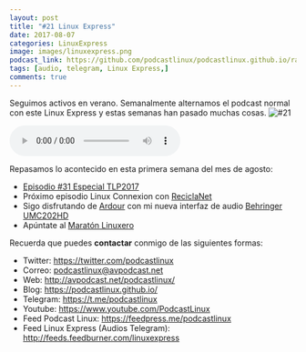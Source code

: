 ```yaml
---
layout: post
title: "#21 Linux Express"
date: 2017-08-07
categories: LinuxExpress
image: images/linuxexpress.png
podcast_link: https://github.com/podcastlinux/podcastlinux.github.io/raw/master/Linux-Express/%2321%20Podcast%20Linux%20Express.mp3
tags: [audio, telegram, Linux Express,]
comments: true
---
```


Seguimos activos en verano. Semanalmente alternamos el podcast normal con este Linux Express y estas semanas han pasado muchas cosas. 
![#21](https://podcastlinux.github.io/images/21LinuxExpress.png)

<audio controls>
  <source src="https://github.com/podcastlinux/podcastlinux.github.io/raw/master/Linux-Express/%2321%20Podcast%20Linux%20Express.mp3" type="audio/mpeg">
</audio>

Repasamos lo acontecido en esta primera semana del mes de agosto:

+ [Episodio #31 Especial TLP2017](https://avpodcast.net/podcastlinux/tlp2017/)
+ Próximo episodio Linux Connexion con [ReciclaNet](http://www.reciclanet.org/)
+ Sigo disfrutando de [Ardour](https://ardour.org/) con mi nueva interfaz de audio [Behringer UMC202HD](https://www.music-group.com/Categories/Behringer/Computer-Audio/Audio-Interfaces/UMC202HD/p/P0BJZ)
+ Apúntate al [Maratón Linuxero](https://t.me/maratonlinuxero)


Recuerda que puedes **contactar** conmigo de las siguientes formas:

+ Twitter: <https://twitter.com/podcastlinux>
+ Correo: <podcastlinux@avpodcast.net>
+ Web: <http://avpodcast.net/podcastlinux/>
+ Blog: <https://podcastlinux.github.io/>
+ Telegram: <https://t.me/podcastlinux>
+ Youtube: <https://www.youtube.com/PodcastLinux>
+ Feed Podcast Linux: <https://feedpress.me/podcastlinux>
+ Feed Linux Express (Audios Telegram): <http://feeds.feedburner.com/linuxexpress>
